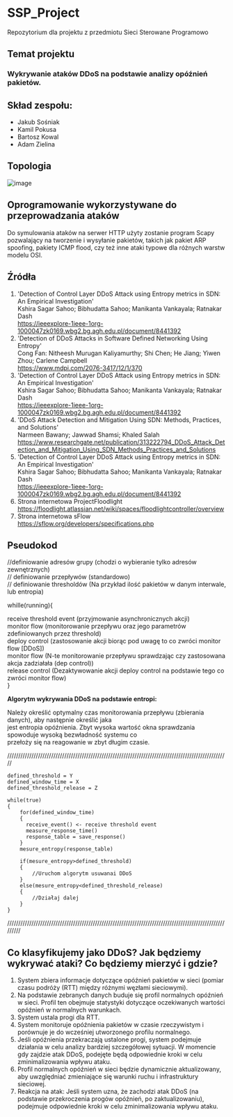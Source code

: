 # SSP_Project
Repozytorium dla projektu z przedmiotu Sieci Sterowane Programowo  

## Temat projektu
### Wykrywanie ataków DDoS na podstawie analizy opóźnień pakietów. 

## Skład zespołu:
* Jakub Sośniak  
* Kamil Pokusa  
* Bartosz Kowal  
* Adam Zielina  


## Topologia

![image](https://github.com/BartoszKowal/SSP_Project/assets/56104920/993ce8a5-73b1-423f-9000-f9bdd046fa0a)

## Oprogramowanie wykorzystywane do przeprowadzania ataków

Do symulowania ataków na serwer HTTP użyty zostanie program Scapy pozwalający na tworzenie i wysyłanie pakietów, takich jak pakiet ARP spoofing, pakiety ICMP flood, czy też inne ataki typowe dla różnych warstw modelu OSI.

## Źródła
1. 'Detection of Control Layer DDoS Attack using Entropy metrics in SDN: An Empirical Investigation'    
Kshira Sagar Sahoo; Bibhudatta Sahoo; Manikanta Vankayala; Ratnakar Dash    
https://ieeexplore-1ieee-1org-1000047zk0169.wbg2.bg.agh.edu.pl/document/8441392  
2. 'Detection of DDoS Attacks in Software Defined Networking Using Entropy'  
Cong Fan: Nitheesh Murugan Kaliyamurthy; Shi Chen; He Jiang; Yiwen Zhou; Carlene Campbell  
https://www.mdpi.com/2076-3417/12/1/370  
3. 'Detection of Control Layer DDoS Attack using Entropy metrics in SDN: An Empirical Investigation'  
Kshira Sagar Sahoo; Bibhudatta Sahoo; Manikanta Vankayala; Ratnakar Dash  
https://ieeexplore-1ieee-1org-1000047zk0169.wbg2.bg.agh.edu.pl/document/8441392  
4. 'DDoS Attack Detection and Mitigation Using SDN: Methods, Practices, and Solutions'  
Narmeen Bawany; Jawwad Shamsi; Khaled Salah  
https://www.researchgate.net/publication/313222794_DDoS_Attack_Detection_and_Mitigation_Using_SDN_Methods_Practices_and_Solutions  
5. 'Detection of Control Layer DDoS Attack using Entropy metrics in SDN: An Empirical Investigation'  
Kshira Sagar Sahoo; Bibhudatta Sahoo; Manikanta Vankayala; Ratnakar Dash  
https://ieeexplore-1ieee-1org-1000047zk0169.wbg2.bg.agh.edu.pl/document/8441392  
7. Strona internetowa ProjectFloodlight  
https://floodlight.atlassian.net/wiki/spaces/floodlightcontroller/overview  
8. Strona internetowa sFlow  
https://sflow.org/developers/specifications.php


## Pseudokod

//definiowanie adresów grupy (chodzi o wybieranie tylko adresów zewnętrznych)  
// definiowanie przepływów (standardowo)  
// definiowanie thresholdów (Na przykład ilość pakietów w danym interwale, lub entropia)  

whille(running){  
  
receive threshold event (przyjmowanie asynchronicznych akcji)  
monitor flow (monitorowanie przepływu oraz jego parametrów zdefiniowanych przez threshold)  
deploy control (zastosowanie akcji biorąc pod uwagę to co zwróci monitor flow [DDoS])  
monitor flow (N-te monitorowanie przepływu sprawdzając czy zastosowana akcja zadziałała (dep control))  
release control (Dezaktywowanie akcji deploy control na podstawie tego co zwróci monitor flow)  
}  

**Algorytm wykrywania DDoS na podstawie entropi:**  



Należy określić optymalny czas monitorowania przepływu (zbierania danych), aby następnie określić jaka  
jest entropia opóźnienia. Zbyt wysoka wartość okna sprawdzania spowoduje wysoką bezwładność systemu co   
przełoży się na reagowanie w zbyt długim czasie.  

 ///////////////////////////////////////////////////////////////////////////////////////////////////// 
```plaintext 
defined_threshold = Y  
defined_window_time = X  
defined_threshold_release = Z

while(true)  
{  
    for(defined_window_time)  
    {  
      receive_event() <- receive threshold event  
      measure_response_time()  
      response_table = save_response()  
    }  
    mesure_entropy(response_table)  
  
    if(mesure_entropy>defined_threshold)  
    {  
        //Uruchom algorytm usuwanai DDoS  
    }  
    else(mesure_entropy<defined_threshold_release)
    {  
        //Działaj dalej  
    }  
}  
```
/////////////////////////////////////////////////////////////////////////////////////////////////////////
## Co klasyfikujemy jako DDoS? Jak będziemy wykrywać ataki? Co będziemy mierzyć i gdzie?

1. System zbiera informacje dotyczące opóźnień pakietów w sieci (pomiar czasu podróży (RTT) między różnymi węzłami sieciowymi).  
2. Na podstawie zebranych danych buduje się profil normalnych opóźnień w sieci. Profil ten obejmuje statystyki dotyczące oczekiwanych wartości opóźnień w normalnych warunkach.  
3. System ustala progi dla RTT.  
4. System monitoruje opóźnienia pakietów w czasie rzeczywistym i porównuje je do wcześniej utworzonego profilu normalnego.  
5. Jeśli opóźnienia przekraczają ustalone progi, system podejmuje działania w celu analizy bardziej szczegółowej sytuacji. W momencie gdy zajdzie atak DDoS, podejęte będą odpowiednie kroki w celu zminimalizowania wpływu ataku.
6. Profil normalnych opóźnień w sieci będzie dynamicznie aktualizowany, aby uwzględniać zmieniające się warunki ruchu i infrastruktury sieciowej.
7. Reakcja na atak: Jeśli system uzna, że zachodzi atak DDoS (na podstawie przekroczenia progów opóźnień, po zaktualizowaniu), podejmuje odpowiednie kroki w celu zminimalizowania wpływu ataku.




